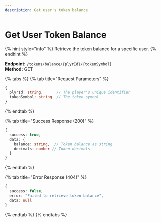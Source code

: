 ```yaml
---
description: Get user's token balance
---
```


# Get User Token Balance

{% hint style="info" %} Retrieve the token balance for a specific user. {% endhint %}

**Endpoint:** `/tokens/balance/{plyrId}/{tokenSymbol}`  
**Method:** GET

{% tabs %} {% tab title="Request Parameters" %}

```typescript
{
  plyrId: string,      // The player's unique identifier
  tokenSymbol: string  // The token symbol
}
```

{% endtab %}

{% tab title="Success Response (200)" %}

```typescript
{
  success: true,
  data: {
    balance: string,  // Token balance as string
    decimals: number // Token decimals
  }
}
```

{% endtab %}

{% tab title="Error Response (404)" %}

```typescript
{
  success: false,
  error: "Failed to retrieve token balance",
  data: null
}
```

{% endtab %} {% endtabs %}
